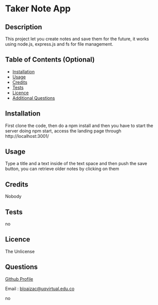 
# Taker Note App

## Description
This project let you create notes and save them for the future, it works using node.js, express.js  and fs for file management.



## Table of Contents (Optional)

- [Installation](#installation)
- [Usage](#usage)
- [Credits](#credits)
- [Tests](#tests)
- [Licence](#licence)
- [Additional Questions](#questions)

## Installation
First clone the code, then do a npm install and then you have to start the server doing npm start, access the landing page through http://localhost:3001/

## Usage
Type a title and a text inside of the text space and then push the save button, you can retrieve older notes by clicking on them

## Credits
Nobody

## Tests
no

## Licence
The Unlicense

## Questions
[Github Profile](https://github.com/braulioloaizac)

Email : bloaizac@uqvirtual.edu.co

no

